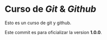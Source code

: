 # Curso de _Git_ & _Github_

Esto es un curso de git y github.

Este commit es para oficializar la version **1.0.0**.
